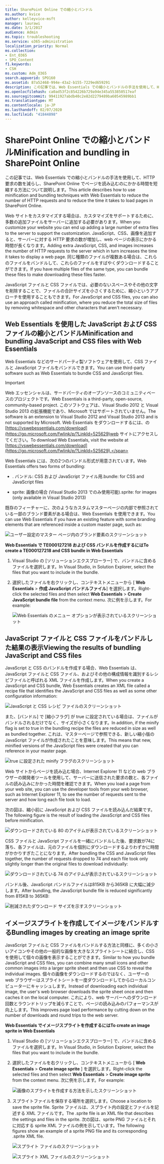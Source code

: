 ```yaml
---
title: SharePoint Online での縮小とバンドル
ms.author: kvice
author: kelleyvice-msft
manager: laurawi
ms.date: 3/1/2017
audience: Admin
ms.topic: troubleshooting
ms.service: o365-administration
localization_priority: Normal
ms.collection:
- Ent_O365
- SPO_Content
f1.keywords:
- CSH
ms.custom: Adm_O365
search.appverid: SPO160
ms.assetid: 87a52468-994e-43a2-b155-7229ed659291
description: この記事では、Web Essentials での縮小とバンドルの手法を使用して、HTTP 要求の数を減らし、SharePoint Online でページを読み込むのにかかる時間を短縮する方法について説明します。
ms.openlocfilehash: ca0ad53f2c854226b729a94e345a553850517eaf
ms.sourcegitcommit: 99411927abdb40c2e82d2279489ba60545989bb1
ms.translationtype: MT
ms.contentlocale: ja-JP
ms.lasthandoff: 02/07/2020
ms.locfileid: "41844898"
---
```

# <a name="minification-and-bundling-in-sharepoint-online"></a><span data-ttu-id="f5a2f-103">SharePoint Online での縮小とバンドル</span><span class="sxs-lookup"><span data-stu-id="f5a2f-103">Minification and bundling in SharePoint Online</span></span>

<span data-ttu-id="f5a2f-104">この記事では、Web Essentials での縮小とバンドルの手法を使用して、HTTP 要求の数を減らし、SharePoint Online でページを読み込むのにかかる時間を短縮する方法について説明します。</span><span class="sxs-lookup"><span data-stu-id="f5a2f-104">This article describes how to use minification and bundling techniques with Web Essentials to reduce the number of HTTP requests and to reduce the time it takes to load pages in SharePoint Online.</span></span>
  
<span data-ttu-id="f5a2f-105">Web サイトをカスタマイズする場合は、カスタマイズをサポートするために、多数の追加ファイルをサーバーに追加する必要があります。</span><span class="sxs-lookup"><span data-stu-id="f5a2f-105">When you customize your website you can end up adding a large number of extra files to the server to support the customization.</span></span> <span data-ttu-id="f5a2f-106">JavaScript、CSS、画像を追加すると、サーバーに対する HTTP 要求の数が増加し、web ページの表示にかかる時間が長くなります。</span><span class="sxs-lookup"><span data-stu-id="f5a2f-106">Adding extra JavaScript, CSS, and images increases the number of HTTP requests to the server which in turn increases the time it takes to display a web page.</span></span> <span data-ttu-id="f5a2f-107">同じ種類のファイルが複数ある場合は、これらのファイルをバンドルして、これらのファイルをすばやくダウンロードすることができます。</span><span class="sxs-lookup"><span data-stu-id="f5a2f-107">If you have multiple files of the same type, you can bundle these files to make downloading these files faster.</span></span>
  
<span data-ttu-id="f5a2f-108">JavaScript ファイルと CSS ファイルでは、必要のないスペースやその他の文字を削除することで、ファイルの合計サイズを小さくするために、縮小というアプローチを使用することもできます。</span><span class="sxs-lookup"><span data-stu-id="f5a2f-108">For JavaScript and CSS files, you can also use an approach called minification, where you reduce the total size of files by removing whitespace and other characters that aren't necessary.</span></span>
  
## <a name="minification-and-bundling-javascript-and-css-files-with-web-essentials"></a><span data-ttu-id="f5a2f-109">Web Essentials を使用した JavaScript および CSS ファイルの縮小とバンドル</span><span class="sxs-lookup"><span data-stu-id="f5a2f-109">Minification and bundling JavaScript and CSS files with Web Essentials</span></span>

<span data-ttu-id="f5a2f-110">Web Essentials などのサードパーティ製ソフトウェアを使用して、CSS ファイルと JavaScript ファイルをバンドルできます。</span><span class="sxs-lookup"><span data-stu-id="f5a2f-110">You can use third-party software such as Web Essentials to bundle CSS and JavaScript files.</span></span>
  
> [!IMPORTANT]
> <span data-ttu-id="f5a2f-111">Web エッセンシャルは、サードパーティのオープンソースのコミュニティベースのプロジェクトです。</span><span class="sxs-lookup"><span data-stu-id="f5a2f-111">Web Essentials is a third-party, open-source, community-based project.</span></span> <span data-ttu-id="f5a2f-112">このソフトウェアは、Visual Studio 2012 と Visual Studio 2013 の拡張機能であり、Microsoft ではサポートされていません。</span><span class="sxs-lookup"><span data-stu-id="f5a2f-112">The software is an extension to Visual Studio 2012 and Visual Studio 2013 and is not supported by Microsoft.</span></span> <span data-ttu-id="f5a2f-113">Web Essentials をダウンロードするには、の[https://vswebessentials.com/download](https://go.microsoft.com/fwlink/p/?LinkId=525629)web サイトにアクセスしてください。</span><span class="sxs-lookup"><span data-stu-id="f5a2f-113">To download Web Essentials, visit the website at [https://vswebessentials.com/download](https://go.microsoft.com/fwlink/p/?LinkId=525629).</span></span> 
  
<span data-ttu-id="f5a2f-114">Web Essentials には、次の2つのバンドル形式が用意されています。</span><span class="sxs-lookup"><span data-stu-id="f5a2f-114">Web Essentials offers two forms of bundling:</span></span>
  
- <span data-ttu-id="f5a2f-115">. バンドル: CSS および JavaScript ファイル用</span><span class="sxs-lookup"><span data-stu-id="f5a2f-115">.bundle: for CSS and JavaScript files</span></span>
    
- <span data-ttu-id="f5a2f-116">sprite: 画像の場合 (Visual Studio 2013 でのみ使用可能)</span><span class="sxs-lookup"><span data-stu-id="f5a2f-116">.sprite: for images (only available in Visual Studio 2013)</span></span>
    
<span data-ttu-id="f5a2f-117">既存のフィーチャーに、次のようなカスタムマスターページの内部で参照されている一部のブランド要素がある場合は、Web Essentials を使用できます。</span><span class="sxs-lookup"><span data-stu-id="f5a2f-117">You can use Web Essentials if you have an existing feature with some branding elements that are referenced inside a custom master page, such as:</span></span>
  
![ユーザー設定のマスター ページ内のブランド要素のスクリーンショット](media/3a6eba36-973d-482b-8556-a9394b8ba19f.png)
  
 <span data-ttu-id="f5a2f-119">**Web Essentials で TE000127218 および CSS バンドルを作成するには**</span><span class="sxs-lookup"><span data-stu-id="f5a2f-119">**To create a TE000127218 and CSS bundle in Web Essentials**</span></span>
  
1. <span data-ttu-id="f5a2f-120">Visual Studio の [ソリューションエクスプローラー] で、バンドルに含めるファイルを選択します。</span><span class="sxs-lookup"><span data-stu-id="f5a2f-120">In Visual Studio, in Solution Explorer, select the files that you want to include in the bundle.</span></span>
    
2. <span data-ttu-id="f5a2f-121">選択したファイルを右クリックし、コンテキストメニューから [ **Web Essentials** \> **作成 JavaScript バンドルファイル**] を選択します。</span><span class="sxs-lookup"><span data-stu-id="f5a2f-121">Right-click the selected files and then select **Web Essentials** \> **Create JavaScript bundle file** from the context menu.</span></span> <span data-ttu-id="f5a2f-122">次に例を示します。</span><span class="sxs-lookup"><span data-stu-id="f5a2f-122">For example:</span></span> 
    
    ![Web Essentials のメニュー オプションが表示されているスクリーンショット](media/41aac84c-4538-4f78-b454-46e651f868a3.png)
  
## <a name="viewing-the-results-of-bundling-javascript-and-css-files"></a><span data-ttu-id="f5a2f-124">JavaScript ファイルと CSS ファイルをバンドルした結果の表示</span><span class="sxs-lookup"><span data-stu-id="f5a2f-124">Viewing the results of bundling JavaScript and CSS files</span></span>

<span data-ttu-id="f5a2f-125">JavaScript と CSS のバンドルを作成する場合、Web Essentials は、JavaScript ファイルと CSS ファイル、およびその他の構成情報を識別するレシピファイルと呼ばれる XML ファイルを作成します。</span><span class="sxs-lookup"><span data-stu-id="f5a2f-125">When you create a JavaScript and CSS bundle, Web Essentials creates an XML file called a recipe file that identifies the JavaScript and CSS files as well as some other configuration information:</span></span> 
  
![JavaScript と CSS レシピ ファイルのスクリーンショット](media/7ba891f8-52d8-467b-a0f6-b062dd1137a4.png)
  
<span data-ttu-id="f5a2f-127">また、[バンドル] で [縮小フラグ] が true に設定されている場合は、ファイルがバンドルされるだけでなく、サイズが小さくなります。</span><span class="sxs-lookup"><span data-stu-id="f5a2f-127">In addition, if the minify flag is set to true in the bundling recipe the files are reduced in size as well as bundled together.</span></span> <span data-ttu-id="f5a2f-128">これは、マスターページで参照できる、新しい縮小版の JavaScript ファイルが作成されたことを意味します。</span><span class="sxs-lookup"><span data-stu-id="f5a2f-128">This means that new, minified versions of the JavaScript files were created that you can reference in your master page.</span></span>
  
![true に設定された minify フラグのスクリーンショット](media/50523af2-6412-4117-ac3d-5bd26f6d562e.png)
  
<span data-ttu-id="f5a2f-130">Web サイトからページを読み込む場合、Internet Explorer 11 などの web ブラウザーの開発者ツールを使用して、サーバーに送信された要求の数と、各ファイルの読み込みにかかった時間を確認できます。</span><span class="sxs-lookup"><span data-stu-id="f5a2f-130">When you load a page from your web site, you can use the developer tools from your web browser, such as Internet Explorer 11, to see the number of requests sent to the server and how long each file took to load.</span></span>
  
<span data-ttu-id="f5a2f-131">次の図は、縮小前に JavaScript および CSS ファイルを読み込んだ結果です。</span><span class="sxs-lookup"><span data-stu-id="f5a2f-131">The following figure is the result of loading the JavaScript and CSS files before minification.</span></span>
  
![ダウンロードされている 80 のアイテムが表示されているスクリーンショット](media/e2df3912-1923-46e6-8cf2-3015a31554e1.png)
  
<span data-ttu-id="f5a2f-133">CSS ファイルと JavaScript ファイルを一緒にバンドルした後、要求数が74に落ち、各ファイルは、元のファイルを個別にダウンロードするよりわずかに時間がかかりすぎたことになります。</span><span class="sxs-lookup"><span data-stu-id="f5a2f-133">After bundling the CSS and JavaScript files together, the number of requests dropped to 74 and each file took only slightly longer than the original files to download individually:</span></span>
  
![ダウンロードされている 74 のアイテムが表示されているスクリーンショット](media/686c4387-70e8-4a74-9d45-059f33a91184.png)
  
<span data-ttu-id="f5a2f-135">バンドル後、JavaScript バンドルファイルは815KB から365KB に大幅に減少します。</span><span class="sxs-lookup"><span data-stu-id="f5a2f-135">After bundling, the JavaScript bundle file is reduced significantly from 815KB to 365KB:</span></span>
  
![削減されたダウンロード サイズを示すスクリーンショット](media/5e7dbd98-faff-4f68-b320-108fb252e395.png)
  
## <a name="bundling-images-by-creating-an-image-sprite"></a><span data-ttu-id="f5a2f-137">イメージスプライトを作成してイメージをバンドルする</span><span class="sxs-lookup"><span data-stu-id="f5a2f-137">Bundling images by creating an image sprite</span></span>

<span data-ttu-id="f5a2f-138">JavaScript ファイルと CSS ファイルをバンドルする方法と同様に、多くの小さいアイコンやその他の一般的な画像を大きなスプライトシートに結合し、CSS を使用して個々の画像を表示することができます。</span><span class="sxs-lookup"><span data-stu-id="f5a2f-138">Similar to how you bundle JavaScript and CSS files, you can combine many small icons and other common images into a larger sprite sheet and then use CSS to reveal the individual images.</span></span> <span data-ttu-id="f5a2f-139">個々の画像をダウンロードするのではなく、ユーザーの web ブラウザーはスプライトシートを一度ダウンロードしてからローカルコンピューターにキャッシュします。</span><span class="sxs-lookup"><span data-stu-id="f5a2f-139">Instead of downloading each individual image, the user's web browser downloads the sprite sheet once and then caches it on the local computer.</span></span> <span data-ttu-id="f5a2f-140">これにより、web サーバーへのダウンロード回数とラウンドトリップを減らすことで、ページの読み込みのパフォーマンスが向上します。</span><span class="sxs-lookup"><span data-stu-id="f5a2f-140">This improves page load performance by cutting down on the number of downloads and round trips to the web server.</span></span>
  
 <span data-ttu-id="f5a2f-141">**Web Essentials でイメージスプライトを作成するには**</span><span class="sxs-lookup"><span data-stu-id="f5a2f-141">**To create an image sprite in Web Essentials**</span></span>
  
1. <span data-ttu-id="f5a2f-142">Visual Studio の [ソリューションエクスプローラー] で、バンドルに含めるファイルを選択します。</span><span class="sxs-lookup"><span data-stu-id="f5a2f-142">In Visual Studio, in Solution Explorer, select the files that you want to include in the bundle.</span></span>
    
2. <span data-ttu-id="f5a2f-143">選択したファイルを右クリックし、コンテキストメニューから [ **Web Essentials** \> **Create image sprite** ] を選択します。</span><span class="sxs-lookup"><span data-stu-id="f5a2f-143">Right-click the selected files and then select **Web Essentials** \> **Create image sprite** from the context menu.</span></span> <span data-ttu-id="f5a2f-144">次に例を示します。</span><span class="sxs-lookup"><span data-stu-id="f5a2f-144">For example:</span></span> 
    
    ![画像のスプライトを作成する方法を示したスクリーンショット](media/de0fe741-4ef7-4e3b-bafa-ef9f4822dac6.png)
  
3. <span data-ttu-id="f5a2f-146">スプライトファイルを保存する場所を選択します。</span><span class="sxs-lookup"><span data-stu-id="f5a2f-146">Choose a location to save the sprite file.</span></span> <span data-ttu-id="f5a2f-147">Sprite ファイルは、スプライト内の設定とファイルを記述する XML ファイルです。</span><span class="sxs-lookup"><span data-stu-id="f5a2f-147">The .sprite file is an XML file that describes the settings and files in the sprite.</span></span> <span data-ttu-id="f5a2f-148">次の図は、sprite PNG ファイルとそれに対応する sprite XML ファイルの例を示しています。</span><span class="sxs-lookup"><span data-stu-id="f5a2f-148">The following figures show an example of a sprite PNG file and its corresponding .sprite XML file.</span></span>
    
    ![スプライト ファイルのスクリーンショット](media/0876bb2a-d1b9-4169-8e95-9c290d628d90.png)
  
    ![スプライト XML ファイルのスクリーンショット](media/d1f94776-280d-4d56-abb5-384f145d9989.png)
  

